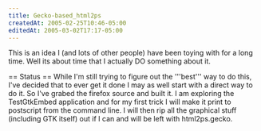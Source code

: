 ```yaml
---
title: Gecko-based_html2ps
createdAt: 2005-02-25T10:46-05:00
editedAt: 2005-03-02T17:17-05:00
---
```


This is an idea I (and lots of other people) have been toying with for a long time. Well its about time that I actually DO something about it.

== Status ==
While I'm still trying to figure out the '''best''' way to do this, I've decided that to ever get it done I may as well start with a direct way to do it. So I've grabed the firefox source and built it. I am exploring the TestGtkEmbed application and for my first trick I will make it print to postscript from the command line. I will then rip all the graphical stuff (including GTK itself) out if I can and will be left with html2ps.gecko.

